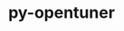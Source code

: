 ---
title: "py-opentuner"
layout: cache
categories: [package, develop-2024-01-14]
meta: {"versions": ["0.8.7"], "compilers": ["gcc@=11.4.0", "gcc@=9.4.0", "oneapi@=2023.2.0"], "oss": ["ubuntu20.04"], "platforms": ["linux"], "targets": ["neoverse_v1", "ppc64le", "x86_64_v3"], "stacks": ["e4s", "e4s-neoverse_v1", "e4s-oneapi", "e4s-power", "root"], "num_specs": 4, "num_specs_by_stack": {"root": 4, "e4s-neoverse_v1": 1, "e4s-power": 1, "e4s": 1, "e4s-oneapi": 1}}
spec_details: [{"hash": "aeiwfdvbjs2vsydxthk3ilus5jbknlpe", "compiler": "gcc@=11.4.0", "versions": ["0.8.7"], "os": "ubuntu20.04", "platform": "linux", "target": "neoverse_v1", "variants": ["build_system=python_pip"], "stacks": ["root", "e4s-neoverse_v1"], "size": "-", "tarball": "https://binaries.spack.io/releases/develop-2024-01-14/build_cache/linux-ubuntu20.04-neoverse_v1/gcc-11.4.0/py-opentuner-0.8.7/linux-ubuntu20.04-neoverse_v1-gcc-11.4.0-py-opentuner-0.8.7-aeiwfdvbjs2vsydxthk3ilus5jbknlpe.spack"}, {"hash": "k5ocg7hu55u7bec5lxq3kdmcpotvirqp", "compiler": "gcc@=9.4.0", "versions": ["0.8.7"], "os": "ubuntu20.04", "platform": "linux", "target": "ppc64le", "variants": ["build_system=python_pip"], "stacks": ["e4s-power", "root"], "size": "-", "tarball": "https://binaries.spack.io/releases/develop-2024-01-14/build_cache/linux-ubuntu20.04-ppc64le/gcc-9.4.0/py-opentuner-0.8.7/linux-ubuntu20.04-ppc64le-gcc-9.4.0-py-opentuner-0.8.7-k5ocg7hu55u7bec5lxq3kdmcpotvirqp.spack"}, {"hash": "66kegfjyk3rxbtx6rmkemjzcj6dzgc6e", "compiler": "gcc@=11.4.0", "versions": ["0.8.7"], "os": "ubuntu20.04", "platform": "linux", "target": "x86_64_v3", "variants": ["build_system=python_pip"], "stacks": ["root", "e4s"], "size": "-", "tarball": "https://binaries.spack.io/releases/develop-2024-01-14/build_cache/linux-ubuntu20.04-x86_64_v3/gcc-11.4.0/py-opentuner-0.8.7/linux-ubuntu20.04-x86_64_v3-gcc-11.4.0-py-opentuner-0.8.7-66kegfjyk3rxbtx6rmkemjzcj6dzgc6e.spack"}, {"hash": "o564jeklqxpfpcagtmiergwgusbcobcw", "compiler": "oneapi@=2023.2.0", "versions": ["0.8.7"], "os": "ubuntu20.04", "platform": "linux", "target": "x86_64_v3", "variants": ["build_system=python_pip"], "stacks": ["e4s-oneapi", "root"], "size": "-", "tarball": "https://binaries.spack.io/releases/develop-2024-01-14/build_cache/linux-ubuntu20.04-x86_64_v3/oneapi-2023.2.0/py-opentuner-0.8.7/linux-ubuntu20.04-x86_64_v3-oneapi-2023.2.0-py-opentuner-0.8.7-o564jeklqxpfpcagtmiergwgusbcobcw.spack"}]
---